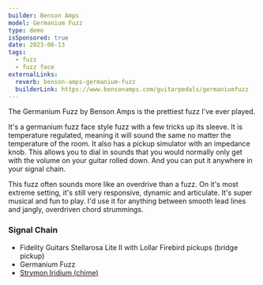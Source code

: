 ```yaml
---
builder: Benson Amps
model: Germanium Fuzz
type: demo
isSponsored: true
date: 2023-06-13
tags:
  - fuzz
  - fuzz face
externalLinks:
  reverb: benson-amps-germanium-fuzz
  builderLink: https://www.bensonamps.com/guitarpedals/germaniumfuzz
---
```


The Germanium Fuzz by Benson Amps is the prettiest fuzz I've ever played.

It's a germanium fuzz face style fuzz with a few tricks up its sleeve. It is temperature regulated, meaning it will sound the same no matter the temperature of the room. It also has a pickup simulator with an impedance knob. This allows you to dial in sounds that you would normally only get with the volume on your guitar rolled down. And you can put it anywhere in your signal chain.

This fuzz often sounds more like an overdrive than a fuzz. On it's most extreme setting, it's still very responsive, dynamic and articulate. It's super musical and fun to play. I'd use it for anything between smooth lead lines and jangly, overdriven chord strummings.

### Signal Chain

- Fidelity Guitars Stellarosa Lite II with Lollar Firebird pickups (bridge pickup)
- Germanium Fuzz
- [Strymon Iridium (chime)](/demos/strymon-iridium)

